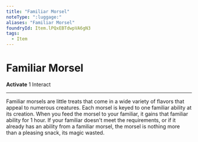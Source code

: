 ```yaml
---
title: "Familiar Morsel"
noteType: ":luggage:"
aliases: "Familiar Morsel"
foundryId: Item.lPQxEBTdwpVA6gN3
tags:
  - Item
---
```


# Familiar Morsel

**Activate** 1 Interact

* * *

Familiar morsels are little treats that come in a wide variety of flavors that appeal to numerous creatures. Each morsel is keyed to one familiar ability at its creation. When you feed the morsel to your familiar, it gains that familiar ability for 1 hour. If your familiar doesn't meet the requirements, or if it already has an ability from a familiar morsel, the morsel is nothing more than a pleasing snack, its magic wasted.
